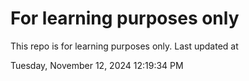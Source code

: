 # For learning purposes only
This repo is for learning purposes only.
Last updated at

Tuesday, November 12, 2024 12:19:34 PM

